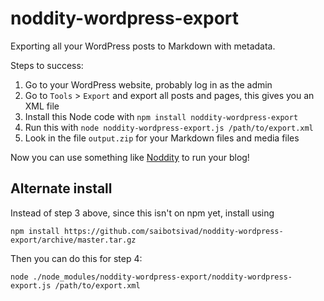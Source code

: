 noddity-wordpress-export
========================

Exporting all your WordPress posts to Markdown with metadata.

Steps to success:

1. Go to your WordPress website, probably log in as the admin
2. Go to `Tools` > `Export` and export all posts and pages, this gives you an XML file
3. Install this Node code with `npm install noddity-wordpress-export`
4. Run this with `node noddity-wordpress-export.js /path/to/export.xml`
5. Look in the file `output.zip` for your Markdown files and media files

Now you can use something like [Noddity](http://noddity.com) to run your blog!

Alternate install
-----------------

Instead of step 3 above, since this isn't on npm yet, install using

	npm install https://github.com/saibotsivad/noddity-wordpress-export/archive/master.tar.gz

Then you can do this for step 4:

	node ./node_modules/noddity-wordpress-export/noddity-wordpress-export.js /path/to/export.xml
